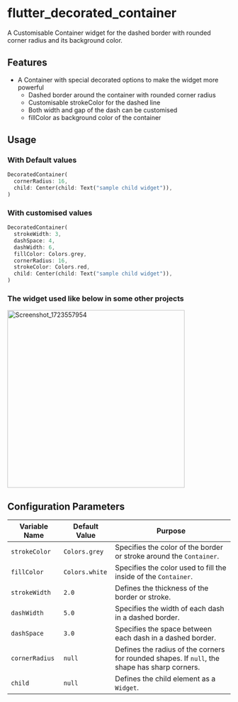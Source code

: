 # flutter_decorated_container
A Customisable Container widget for the dashed border with rounded corner radius and its background
color.

## Features
- A Container with special decorated options to make the widget more powerful
  - Dashed border around the container with rounded corner radius
  - Customisable strokeColor for the dashed line
  - Both width and gap of the dash can be customised
  - fillColor as background color of the container

## Usage
### With Default values
```dart
DecoratedContainer(
  cornerRadius: 16,
  child: Center(child: Text("sample child widget")),
)
```

### With customised values
```dart
DecoratedContainer(
  strokeWidth: 3,
  dashSpace: 4,
  dashWidth: 6,
  fillColor: Colors.grey,
  cornerRadius: 16,
  strokeColor: Colors.red,
  child: Center(child: Text("sample child widget")),
)
```
### The widget used like below in some other projects
<img src="https://github.com/user-attachments/assets/a225cc60-d1bf-4323-9c63-acf34e998d89" alt="Screenshot_1723557954" width="400"/>


## Configuration Parameters
| Variable Name  | Default Value | Purpose                                                                                      |
|----------------|---------------|----------------------------------------------------------------------------------------------|
| `strokeColor`  | `Colors.grey`| Specifies the color of the border or stroke around the `Container`.                           |
| `fillColor`    | `Colors.white`| Specifies the color used to fill the inside of the  `Container`.                             |
| `strokeWidth`  | `2.0`         | Defines the thickness of the border or stroke.                                               |
| `dashWidth`    | `5.0`         | Specifies the width of each dash in a dashed border.                                         |
| `dashSpace`    | `3.0`         | Specifies the space between each dash in a dashed border.                                    |
| `cornerRadius` | `null`        | Defines the radius of the corners for rounded shapes. If `null`, the shape has sharp corners.|
| `child`        | `null`        | Defines the child element as a `Widget`.                                                     |
